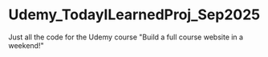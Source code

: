 # Udemy_TodayILearnedProj_Sep2025

Just all the code for the Udemy course "Build a full course website in a weekend!"
